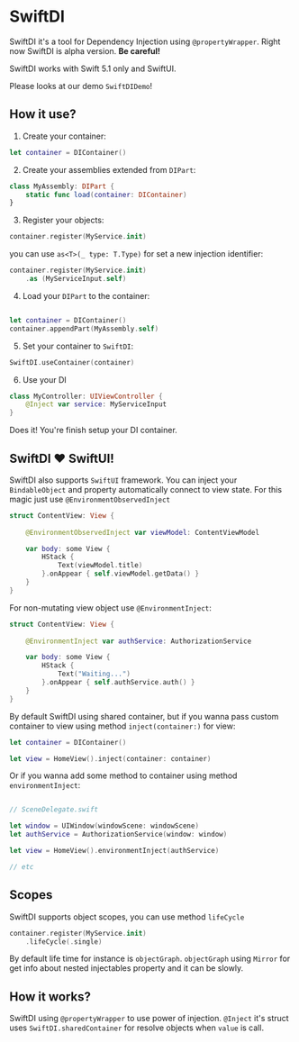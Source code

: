 # SwiftDI
SwiftDI it's a tool for Dependency Injection using  `@propertyWrapper`. Right now SwiftDI is alpha version. **Be careful!**

SwiftDI works with Swift 5.1 only and SwiftUI. 

Please looks at our demo `SwiftDIDemo`!

## How it use?

1) Create your container:

```swift
let container = DIContainer()
```

2) Create your assemblies extended from `DIPart`:

```swift
class MyAssembly: DIPart {
    static func load(container: DIContainer)
}
```

3) Register your objects:

```swift
container.register(MyService.init)
```

you can use `as<T>(_ type: T.Type)` for set a new injection identifier:

```swift
container.register(MyService.init)
    .as (MyServiceInput.self)
```

4) Load your `DIPart` to the container:

```swift

let container = DIContainer()
container.appendPart(MyAssembly.self)

```

5) Set your container to `SwiftDI`:

```swift
SwiftDI.useContainer(container)
```

6) Use your DI

```swift 
class MyController: UIViewController {
    @Inject var service: MyServiceInput
}
```

Does it! You're finish setup your DI container.

## SwiftDI ❤️ SwiftUI!

SwiftDI also supports `SwiftUI` framework. 
You can inject your `BindableObject` and property automatically connect to view state.
For this magic just use `@EnvironmentObservedInject`

```swift
struct ContentView: View {
	
	@EnvironmentObservedInject var viewModel: ContentViewModel

	var body: some View {
		HStack {
			Text(viewModel.title)
		}.onAppear { self.viewModel.getData() }
	}
}
```

For non-mutating view object use `@EnvironmentInject`:

```swift
struct ContentView: View {
	
	@EnvironmentInject var authService: AuthorizationService

	var body: some View {
		HStack {
			Text("Waiting...")
		}.onAppear { self.authService.auth() }
	}
}
```

By default SwiftDI using shared container, but if you wanna pass custom container to view using method `inject(container:)` for view:
```swift
let container = DIContainer()

let view = HomeView().inject(container: container)
```

Or if you wanna add some method to container using method `environmentInject`:

```swift

// SceneDelegate.swift

let window = UIWindow(windowScene: windowScene)
let authService = AuthorizationService(window: window)

let view = HomeView().environmentInject(authService)

// etc
```

## Scopes
SwiftDI supports object scopes, you can use method `lifeCycle`

```swift
container.register(MyService.init)
	.lifeCycle(.single)
```

By default life time for instance is `objectGraph`.  `objectGraph` using `Mirror` for get info about nested injectables property and it can be slowly.

## How it works?

SwiftDI using `@propertyWrapper` to use power of injection.
`@Inject` it's struct uses `SwiftDI.sharedContainer` for resolve objects when `value` is call. 
